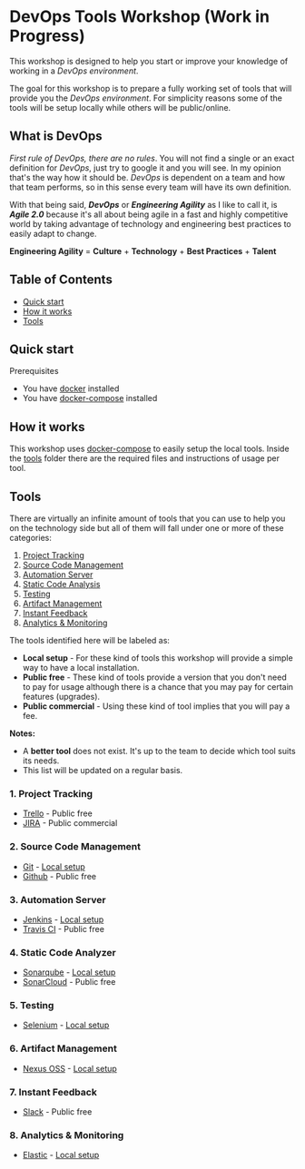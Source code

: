 # DevOps Tools Workshop (Work in Progress)

This workshop is designed to help you start or improve your knowledge of working in a *DevOps environment*. 

The goal for this workshop is to prepare a fully working set of tools that will provide you the *DevOps environment*. For simplicity reasons some of the tools will be setup locally while others will be public/online.

## What is DevOps

*First rule of DevOps, there are no rules*. You will not find a single or an exact definition for *DevOps*, just try to google it and you will see. In my opinion that's the way how it should be. *DevOps* is dependent on a team and how that team performs, so in this sense every team will have its own definition.

With that being said, ***DevOps*** or ***Engineering Agility*** as I like to call it, is ***Agile 2.0*** because it's all about being agile in a fast and highly competitive world by taking advantage of technology and engineering best practices to easily adapt to change.

**Engineering Agility** = **Culture** + **Technology** + **Best Practices** + **Talent**

## Table of Contents

* [Quick start](#quick-start)
* [How it works](#how-it-works)
* [Tools](#tools)

## Quick start

Prerequisites

* You have [docker](https://www.docker.com/) installed
* You have [docker-compose](https://docs.docker.com/compose/) installed


## How it works

This workshop uses [docker-compose](https://docs.docker.com/compose/) to easily setup the local tools. Inside the [tools]() folder there are the required files and instructions of usage per tool.


## Tools

There are virtually an infinite amount of tools that you can use to help you on the technology side but all of them will fall under one or more of these categories:

1. [Project Tracking](#1-project-tracking)
2. [Source Code Management](#2-source-code-management)
3. [Automation Server](#3-automation-server)
4. [Static Code Analysis](#4-static-code-analysis)
5. [Testing](#5-testing)
6. [Artifact Management](#6-artifact-management)
7. [Instant Feedback](#7-instant-feedback)
8. [Analytics & Monitoring](#8-analytics--monitoring)

The tools identified here will be labeled as:

* **Local setup** - For these kind of tools this workshop will provide a simple way to have a local installation. 
* **Public free** - These kind of tools provide a version that you don't need to pay for usage although there is a chance that you may pay for certain features (upgrades).
* **Public commercial** - Using these kind of tool implies that you will pay a fee.

**Notes:**

* A **better tool** does not exist. It's up to the team to decide which tool suits its needs.
* This list will be updated on a regular basis.


### 1. Project Tracking

* [Trello](https://trello.com/) - Public free
* [JIRA](https://www.atlassian.com/software/jira) - Public commercial

### 2. Source Code Management

* [Git](https://git-scm.com/) - [Local setup](https://git-scm.com/)
* [Github](https://github.com/) - Public free

### 3. Automation Server

* [Jenkins](https://jenkins.io/) - [Local setup](/tools/jenkins)
* [Travis CI](https://travis-ci.org/) - Public free

### 4. Static Code Analyzer

* [Sonarqube](https://www.sonarqube.org/) - [Local setup](/tools/sonarqube)
* [SonarCloud](https://sonarcloud.io/) - Public free

### 5. Testing

* [Selenium](http://www.seleniumhq.org/) - [Local setup](/tools/selenium)

### 6. Artifact Management

* [Nexus OSS](https://www.sonatype.com/nexus-repository-oss) - [Local setup](/tools/nexus)

### 7. Instant Feedback

* [Slack](https://slack.com/) - Public free

### 8. Analytics & Monitoring

* [Elastic](https://www.elastic.co/products) - [Local setup](/tools/elastic)
